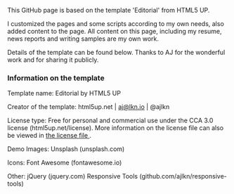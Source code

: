 This GitHub page is based on the template 'Editorial' from HTML5 UP. 

I customized the pages and some scripts according to my own needs, also added content to the page. All content on this page, including my resume, news reports and writing samples are my own work. 

Details of the template can be found below. Thanks to AJ for the wonderful work and for sharing it publicly.
<br>

### Information on the template

Template name: Editorial by HTML5 UP

Creator of the template: html5up.net | aj@lkn.io | @ajlkn

License type: Free for personal and commercial use under the CCA 3.0 license (html5up.net/license). More information on the license file can also be viewed in <a href= #LICENSE.txt, target="_blank"> the license file </a>.

Demo Images: Unsplash (unsplash.com)

Icons: Font Awesome (fontawesome.io)

Other:
jQuery (jquery.com)
Responsive Tools (github.com/ajlkn/responsive-tools)
